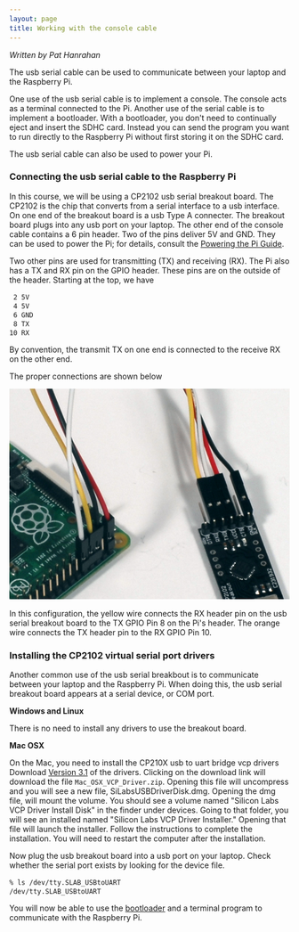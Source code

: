 ```yaml
---
layout: page
title: Working with the console cable
---
```


*Written by Pat Hanrahan*

The usb serial cable can be used to communicate between your laptop and the
Raspberry Pi.

One use of the usb serial cable is to implement a console. The console acts as
a terminal connected to the Pi. Another use of the serial cable is to implement
a bootloader. With a bootloader, you don't need to continually eject and insert
the SDHC card. Instead you can send the program you want to run directly to the
Raspberry Pi without first storing it on the SDHC card.

The usb serial cable can also be used to power your Pi.

### Connecting the usb serial cable to the Raspberry Pi 

In this course, we will be using a CP2102 usb serial breakout board. The CP2102
is the chip that converts from a serial interface to a usb interface. On one
end of the breakout board is a usb Type A connecter. The breakout board plugs
into any usb port on your laptop. The other end of the console cable contains a
6 pin header. Two of the pins deliver 5V and GND. They can be used to power the
Pi; for details, consult the [Powering the Pi Guide](/guides/power).

Two other pins are used for transmitting (TX) and receiving (RX). The Pi also
has a TX and RX pin on the GPIO header. These pins are on the outside of the
header. Starting at the top, we have

     2 5V
     4 5V
     6 GND
     8 TX 
    10 RX

By convention, the transmit TX on one end is connected
to the receive RX on the other end.

The proper connections are shown below

![Console cable](/images/console.cable.zoom.jpg)

In this configuration, the yellow wire connects
the RX header pin on the usb serial breakout board
to the TX GPIO Pin 8 on the Pi's header.
The orange wire connects the TX header pin
to the RX GPIO Pin 10.

### Installing the CP2102 virtual serial port drivers

Another common use of the usb serial breakbout is to
communicate between your laptop and the Raspberry Pi.
When doing this, the usb serial breakout board appears
at a serial device, or COM port.

**Windows and Linux**

There is no need to install any drivers to use the breakout board.

**Mac OSX**

On the Mac, you need to install the 
CP210X usb to uart bridge vcp drivers
Download [Version 3.1](https://www.silabs.com/products/mcu/Pages/USBtoUARTBridgeVCPDrivers.aspx) of the drivers.
Clicking on the download link will download the
file `Mac_OSX_VCP_Driver.zip`.
Opening this file will uncompress and you will see a new file,
SiLabsUSBDriverDisk.dmg.
Opening the dmg file, will mount the volume.
You should see a volume named
"Silicon Labs VCP Driver Install Disk" in the finder under devices.
Going to that folder, you will see an installed named
"Silicon Labs VCP Driver Installer."
Opening that file will launch the installer.
Follow the instructions to complete the installation.
You will need to restart the computer after the installation.

Now plug the usb breakout board into a usb port on your laptop.
Check whether the serial port exists by looking for the device file.

    % ls /dev/tty.SLAB_USBtoUART
    /dev/tty.SLAB_USBtoUART

You will now be able to use the [bootloader](/guides/bootloader) and a terminal
program to communicate with the Raspberry Pi.


